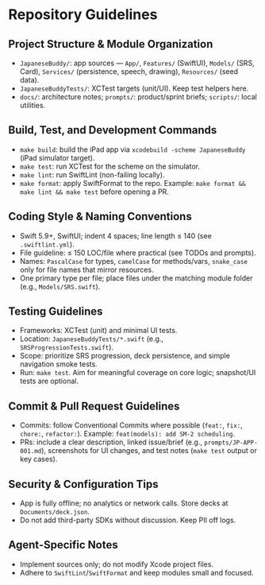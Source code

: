 # Repository Guidelines

## Project Structure & Module Organization
- `JapaneseBuddy/`: app sources — `App/`, `Features/` (SwiftUI), `Models/` (SRS, Card), `Services/` (persistence, speech, drawing), `Resources/` (seed data).
- `JapaneseBuddyTests/`: XCTest targets (unit/UI). Keep test helpers here.
- `docs/`: architecture notes; `prompts/`: product/sprint briefs; `scripts/`: local utilities.

## Build, Test, and Development Commands
- `make build`: build the iPad app via `xcodebuild -scheme JapaneseBuddy` (iPad simulator target).
- `make test`: run XCTest for the scheme on the simulator.
- `make lint`: run SwiftLint (non-failing locally).
- `make format`: apply SwiftFormat to the repo.
Example: `make format && make lint && make test` before opening a PR.

## Coding Style & Naming Conventions
- Swift 5.9+, SwiftUI; indent 4 spaces; line length ≤ 140 (see `.swiftlint.yml`).
- File guideline: ≤ 150 LOC/file where practical (see TODOs and prompts).
- Names: `PascalCase` for types, `camelCase` for methods/vars, `snake_case` only for file names that mirror resources.
- One primary type per file; place files under the matching module folder (e.g., `Models/SRS.swift`).

## Testing Guidelines
- Frameworks: XCTest (unit) and minimal UI tests.
- Location: `JapaneseBuddyTests/*.swift` (e.g., `SRSProgressionTests.swift`).
- Scope: prioritize SRS progression, deck persistence, and simple navigation smoke tests.
- Run: `make test`. Aim for meaningful coverage on core logic; snapshot/UI tests are optional.

## Commit & Pull Request Guidelines
- Commits: follow Conventional Commits where possible (`feat:`, `fix:`, `chore:`, `refactor:`). Example: `feat(models): add SM-2 scheduling`.
- PRs: include a clear description, linked issue/brief (e.g., `prompts/JP-APP-001.md`), screenshots for UI changes, and test notes (`make test` output or key cases).

## Security & Configuration Tips
- App is fully offline; no analytics or network calls. Store decks at `Documents/deck.json`.
- Do not add third-party SDKs without discussion. Keep PII off logs.

## Agent-Specific Notes
- Implement sources only; do not modify Xcode project files.
- Adhere to `SwiftLint`/`SwiftFormat` and keep modules small and focused.
